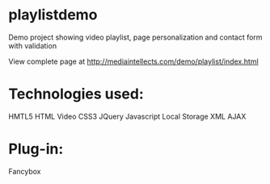 playlistdemo
============

Demo project showing video playlist, page personalization and contact form with validation

View complete page at http://mediaintellects.com/demo/playlist/index.html

Technologies used:
==================
HMTL5
HTML Video
CSS3
JQuery
Javascript
Local Storage
XML
AJAX

Plug-in:
========
Fancybox
